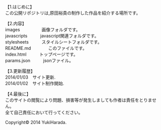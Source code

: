 【1.はじめに】  
この公開リポジトリは,原田裕貴の制作した作品を紹介する場所です。  
  
【2.内容】  
images　　　　　画像フォルダです。  
javascripts　　　javascript関連フォルダです。  
stylesheets　　　スタイルシートフォルダです。  
README.md　　　　このファイルです。  
index.html　　　トップページです。  
params.json　　　jsonファイル。  

【3.更新履歴】  
2014/01/03　サイト更新.  
2014/01/02　サイト制作開始.  

【4.最後に】  
このサイトの閲覧により問題、損害等が発生しましても作者は責任をとりません。  
全て自己責任において行ってください。  
  
Copyright© 2014 YukiHarada.  
